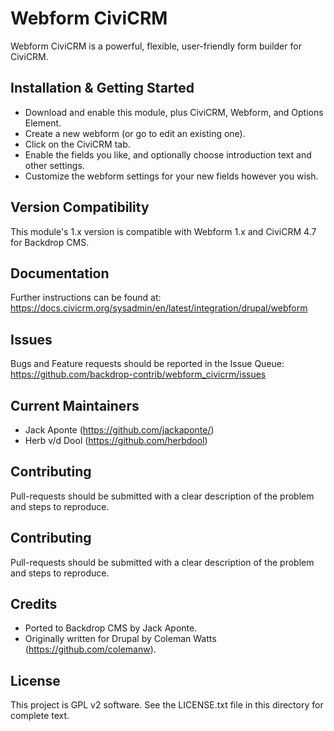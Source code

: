 Webform CiviCRM
===============

Webform CiviCRM is a powerful, flexible, user-friendly form builder for CiviCRM.

Installation & Getting Started
------------------------------

- Download and enable this module, plus CiviCRM, Webform, and Options Element.
- Create a new webform (or go to edit an existing one).
- Click on the CiviCRM tab.
- Enable the fields you like, and optionally choose introduction text and other
settings.
- Customize the webform settings for your new fields however you wish.

Version Compatibility
---------------------

This module's 1.x version is compatible with Webform 1.x and CiviCRM 4.7 for Backdrop CMS.

Documentation
-------------

Further instructions can be found at:
https://docs.civicrm.org/sysadmin/en/latest/integration/drupal/webform

Issues
------

Bugs and Feature requests should be reported in the Issue Queue:
https://github.com/backdrop-contrib/webform_civicrm/issues

Current Maintainers
-------------------

- Jack Aponte (https://github.com/jackaponte/)
- Herb v/d Dool (https://github.com/herbdool)

Contributing
------------

Pull-requests should be submitted with a clear description of the problem and steps to reproduce.

Contributing
------------

Pull-requests should be submitted with a clear description of the problem and steps to reproduce.

Credits
-------

- Ported to Backdrop CMS by Jack Aponte.
- Originally written for Drupal by Coleman Watts (https://github.com/colemanw).

License
-------

This project is GPL v2 software. See the LICENSE.txt file in this directory for
complete text.
